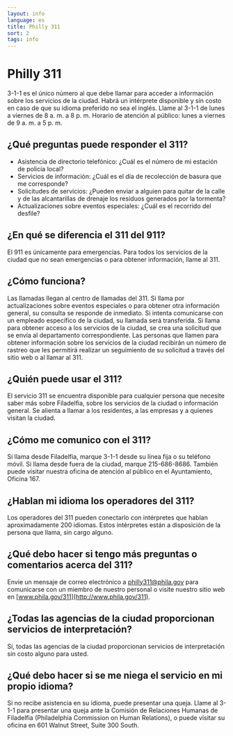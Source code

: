 ```yaml
---
layout: info
language: es
title: Philly 311
sort: 2
tags: info
---
```

Philly 311
=====
3-1-1 es el único número al que debe llamar para acceder a información sobre los 
servicios de la ciudad. Habrá un intérprete disponible y sin costo en caso de que su 
idioma preferido no sea el inglés.
Llame al 3-1-1 de lunes a viernes de 8 a. m. a 8 p. m.
Horario de atención al público: lunes a viernes de 9 a. m. a 5 p. m.

¿Qué preguntas puede responder el 311?
--------------------------------------
- Asistencia de directorio telefónico: ¿Cuál es el número de mi estación de policía local?
- Servicios de información: ¿Cuál es el día de recolección de basura que me corresponde?
- Solicitudes de servicios: ¿Pueden enviar a alguien para quitar de la calle y de las 
alcantarillas de drenaje los residuos generados por la tormenta?
- Actualizaciones sobre eventos especiales: ¿Cuál es el recorrido del desfile?

¿En qué se diferencia el 311 del 911?
-------------------------------------
El 911 es únicamente para emergencias. Para todos los servicios de la ciudad que no sean 
emergencias o para obtener información, llame al 311.

¿Cómo funciona?
---------------
Las llamadas llegan al centro de llamadas del 311. Si llama por actualizaciones sobre eventos 
especiales o para obtener otra información general, su consulta se responde de inmediato. Si 
intenta comunicarse con un empleado específico de la ciudad, su llamada será transferida. Si 
llama para obtener acceso a los servicios de la ciudad, se crea una solicitud que se envía al
departamento correspondiente. Las personas que llamen para obtener información sobre los 
servicios de la ciudad recibirán un número de rastreo que les permitirá realizar un seguimiento de 
su solicitud a través del sitio web o al llamar al 311.

¿Quién puede usar el 311?
-------------------------
El servicio 311 se encuentra disponible para cualquier persona que necesite saber más sobre 
Filadelfia, sobre los servicios de la ciudad o información general. Se alienta a llamar a los 
residentes, a las empresas y a quienes visitan la ciudad.

¿Cómo me comunico con el 311?
-----------------------------
Si llama desde Filadelfia, marque 3-1-1 desde su línea fija o su teléfono móvil. Si llama desde 
fuera de la ciudad, marque 215-686-8686. También puede visitar nuestra oficina de atención al 
público en el Ayuntamiento, Oficina 167.

¿Hablan mi idioma los operadores del 311?
-----------------------------------------
Los operadores del 311 pueden conectarlo con intérpretes que hablan aproximadamente 200 
idiomas. Estos intérpretes están a disposición de la persona que llama, sin cargo alguno.

¿Qué debo hacer si tengo más preguntas o comentarios acerca del 311?
--------------------------------------------------------------------
Envíe un mensaje de correo electrónico a [philly311@phila.gov](mailto:philly311@phila.gov) para comunicarse con un miembro 
de nuestro personal o visite nuestro sitio web en [www.phila.gov/311](http://www.phila.gov/311).

¿Todas las agencias de la ciudad proporcionan servicios de interpretación?
--------------------------------------------------------------------------
Sí, todas las agencias de la ciudad proporcionan servicios de interpretación sin costo alguno para 
usted.

¿Qué debo hacer si se me niega el servicio en mi propio idioma?
---------------------------------------------------------------
Si no recibe asistencia en su idioma, puede presentar una queja. Llame al 3-1-1 para presentar 
una queja ante la Comisión de Relaciones Humanas de Filadelfia (Philadelphia Commission on 
Human Relations), o puede visitar su oficina en 601 Walnut Street, Suite 300 South.
